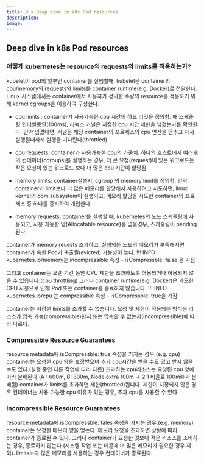 ```yaml
---
title: 3.x Deep dive in k8s Pod resources
description:
image:
---
```


## Deep dive in k8s Pod resources
### 어떻게 kubernetes는 resource의 requests와 limits를 적용하는가?
kubelet이 pod의 일부인 container를 실행할때, kubelet은 container의 cpu/memory의 requests와 limits를 container runtime(e.g. Docker)로 전달한다. Linux 시스템에서는 container에서 사용자가 정의한 수량의 resource를 적용하기 위해 kernel cgroups을 이용하여 구성한다.

* cpu limits : container가 사용가능한 cpu 시간의 하드 리밋을 정의함. 매 스케줄링 인터벌동안(100ms), 리눅스 커널은 지정한 cpu 시간 제한을 넘겼는가를 확인한다. 만약 넘겼다면, 커널은 해당 container의 프로세스의 cpu 연산을 멈추고 다시 실행될때까지 실행을 기다린다(throttled)
* cpu requests: container가 사용가능한 cpu의 가중치. 하나의 호스트에서 여러개의 컨테이너(cgroups)를 실행하는 경우, 더 큰 요청(request)이 있는 워크로드는 작은 요청이 있는 워크로드 보다 더 많은 cpu 시간이 할당됨.

* memory limits: container실행시, cgroup 의 memory limit를 정의함. 만약 container가 limit보다 더 많은 메모리를 할당해서 사용하려고 시도하면, linux kernel의 oom subsystem이 실행되고, 메모리 할당을 시도한 container의 프로세스 중 하나를 중지하여 개입한다.
* memory requests: container를 실행할 때, kubernetes의 노드 스케줄링에 사용되고, 사용 가능한 양(Allocatable resource)를 넘을경우, 스케줄링이 pending된다.

container가 memory reuests 초과하고, 실행되는 노드의 메모리가 부족해지면 container가 속한 Pod가 축출될(evicted) 가능성이 높다.
!!! INFO
    kubernetes.io/memory는 incompressible 속성 - isCompressble: false 을 가짐

그리고 container는 오랜 기간 동안 CPU 제한을 초과하도록 허용되거나 허용되지 않을 수 있습니다.(cpu throttling)
그러나 container runtime(e.g. Docker)은 과도한 CPU 사용으로 인해 Pod 또는 container를 종료하지 않습니다.
!!! INFO
    kubernetes.io/cpu 는 compressible 속성 - isCompressble: true을 가짐

container는 지정한 limits를 초과할 수 없습니다. 요청 및 제한이 적용되는 방식은 리소스가 압축 가능(compressible)한지 또는 압축할 수 없는지(incompressible)에 따라 다르다.


### Compressible Resource Guarantees
resource metadata에 isCompressble: true 속성을 가지는 경우.(e.g. cpu) container는 요청한 cpu 양을 보장받으며 추가 cpu시간을 받을 수도 있고 받지 않을 수도 있다.(실행 중인 다른 작업에 따라 다름) 초과하는 cpu리소스는 요청된 cpu 양에 따라 분배된다.(A : 600m, B: 300m, Node extra 100m -> 2:1 비율로 100milli가 분배됨)
container가 limits를 초과하면 제한(throttled)됩니다. 제한이 지정되지 않은 경우 컨테이너는 사용 가능한 cpu 여유가 있는 경우, 초과 cpu를 사용할 수 있다.

### Incompressible Resource Guarantees
resource metadata에 isCompressble: fales 속성을 가지는 경우.(e.g. memory) container는 요청한 메모리 양을 얻는다. 메모리 요청을 초과하면 상황에 따라 container가 종료될 수 있다. 그러나 container가 요청한 것보다 적은 리소스를 소비하는 경우, 종료하지 않는다.(시스템 작업 또는 데몬에 더 많은 메모리가 필요한 경우 제외). limits보다 많은 메모리를 사용하는 경우 컨테이너가 종료된다.
